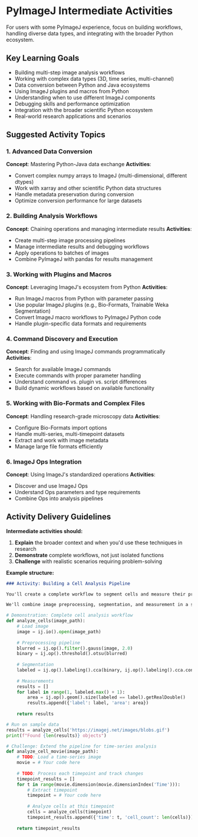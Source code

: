 # PyImageJ Intermediate Activities

For users with some PyImageJ experience, focus on building workflows, handling diverse data types, and integrating with the broader Python ecosystem.

## Key Learning Goals
- Building multi-step image analysis workflows
- Working with complex data types (3D, time series, multi-channel)
- Data conversion between Python and Java ecosystems
- Using ImageJ plugins and macros from Python
- Understanding when to use different ImageJ components
- Debugging skills and performance optimization
- Integration with the broader scientific Python ecosystem
- Real-world research applications and scenarios

## Suggested Activity Topics

### 1. Advanced Data Conversion
**Concept**: Mastering Python-Java data exchange
**Activities**:
- Convert complex numpy arrays to ImageJ (multi-dimensional, different dtypes)
- Work with xarray and other scientific Python data structures
- Handle metadata preservation during conversion
- Optimize conversion performance for large datasets

### 2. Building Analysis Workflows
**Concept**: Chaining operations and managing intermediate results
**Activities**:
- Create multi-step image processing pipelines
- Manage intermediate results and debugging workflows
- Apply operations to batches of images
- Combine PyImageJ with pandas for results management

### 3. Working with Plugins and Macros
**Concept**: Leveraging ImageJ's ecosystem from Python
**Activities**:
- Run ImageJ macros from Python with parameter passing
- Use popular ImageJ plugins (e.g., Bio-Formats, Trainable Weka Segmentation)
- Convert ImageJ macro workflows to PyImageJ Python code
- Handle plugin-specific data formats and requirements

### 4. Command Discovery and Execution
**Concept**: Finding and using ImageJ commands programmatically
**Activities**:
- Search for available ImageJ commands
- Execute commands with proper parameter handling
- Understand command vs. plugin vs. script differences
- Build dynamic workflows based on available functionality

### 5. Working with Bio-Formats and Complex Files
**Concept**: Handling research-grade microscopy data
**Activities**:
- Configure Bio-Formats import options
- Handle multi-series, multi-timepoint datasets
- Extract and work with image metadata
- Manage large file formats efficiently

### 6. ImageJ Ops Integration
**Concept**: Using ImageJ's standardized operations
**Activities**:
- Discover and use ImageJ Ops
- Understand Ops parameters and type requirements
- Combine Ops into analysis pipelines

## Activity Delivery Guidelines

**Intermediate activities should:**

1. **Explain** the broader context and when you'd use these techniques in research
2. **Demonstrate** complete workflows, not just isolated functions
3. **Challenge** with realistic scenarios requiring problem-solving

**Example structure:**
```markdown
### Activity: Building a Cell Analysis Pipeline

You'll create a complete workflow to segment cells and measure their properties. This type of analysis is common in cell biology research.

We'll combine image preprocessing, segmentation, and measurement in a single pipeline.
```

```python
# Demonstration: Complete cell analysis workflow
def analyze_cells(image_path):
    # Load image
    image = ij.io().open(image_path)
    
    # Preprocessing pipeline
    blurred = ij.op().filter().gauss(image, 2.0)
    binary = ij.op().threshold().otsu(blurred)
    
    # Segmentation
    labeled = ij.op().labeling().cca(binary, ij.op().labeling().cca.connectedness.FOUR_CONNECTED)
    
    # Measurements
    results = []
    for label in range(1, labeled.max() + 1):
        area = ij.op().geom().size(labeled == label).getRealDouble()
        results.append({'label': label, 'area': area})
    
    return results

# Run on sample data
results = analyze_cells('https://imagej.net/images/blobs.gif')
print(f"Found {len(results)} objects")
```

```python
# Challenge: Extend the pipeline for time-series analysis
def analyze_cell_movie(image_path):
    # TODO: Load a time-series image
    movie = # Your code here
    
    # TODO: Process each timepoint and track changes
    timepoint_results = []
    for t in range(movie.dimension(movie.dimensionIndex('Time'))):
        # Extract timepoint
        timepoint = # Your code here
        
        # Analyze cells at this timepoint
        cells = analyze_cells(timepoint)
        timepoint_results.append({'time': t, 'cell_count': len(cells)})
    
    return timepoint_results
```
